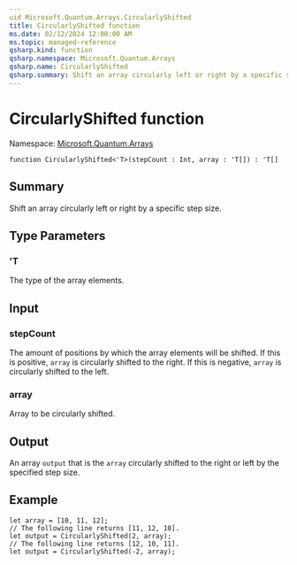 ```yaml
---
uid Microsoft.Quantum.Arrays.CircularlyShifted
title: CircularlyShifted function
ms.date: 02/12/2024 12:00:00 AM
ms.topic: managed-reference
qsharp.kind: function
qsharp.namespace: Microsoft.Quantum.Arrays
qsharp.name: CircularlyShifted
qsharp.summary: Shift an array circularly left or right by a specific step size.
---
```


# CircularlyShifted function

Namespace: [Microsoft.Quantum.Arrays](xref:Microsoft.Quantum.Arrays)

```qsharp
function CircularlyShifted<'T>(stepCount : Int, array : 'T[]) : 'T[]
```

## Summary
Shift an array circularly left or right by a specific step size.

## Type Parameters
### 'T
The type of the array elements.

## Input
### stepCount
The amount of positions by which the array elements will be shifted.
If this is positive, `array` is circularly shifted to the right.
If this is negative, `array` is circularly shifted to the left.
### array
Array to be circularly shifted.

## Output
An array `output` that is the `array` circularly shifted to the right or left
by the specified step size.

## Example
```qsharp
let array = [10, 11, 12];
// The following line returns [11, 12, 10].
let output = CircularlyShifted(2, array);
// The following line returns [12, 10, 11].
let output = CircularlyShifted(-2, array);
```
